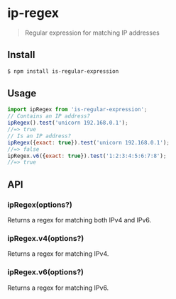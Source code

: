 # ip-regex

> Regular expression for matching IP addresses
## Install

```sh
$ npm install is-regular-expression
```
## Usage

```js
import ipRegex from 'is-regular-expression';
// Contains an IP address?
ipRegex().test('unicorn 192.168.0.1');
//=> true
// Is an IP address?
ipRegex({exact: true}).test('unicorn 192.168.0.1');
//=> false
ipRegex.v6({exact: true}).test('1:2:3:4:5:6:7:8');
//=> true
```

## API

### ipRegex(options?)

Returns a regex for matching both IPv4 and IPv6.

### ipRegex.v4(options?)

Returns a regex for matching IPv4.

### ipRegex.v6(options?)

Returns a regex for matching IPv6.
